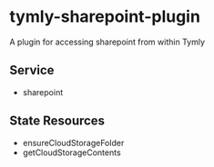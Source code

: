 # tymly-sharepoint-plugin
A plugin for accessing sharepoint from within Tymly

## Service
* sharepoint

## State Resources
* ensureCloudStorageFolder
* getCloudStorageContents
